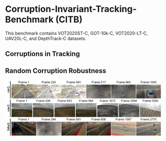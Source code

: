 # Corruption-Invariant-Tracking-Benchmark (CITB)

This benchmark contains VOT2020ST-C, GOT-10k-C, VOT2020-LT-C, UAV20L-C, and DepthTrack-C datasets.

## Corruptions in Tracking

## Random Corruption Robustness

![image](https://github.com/memoryunreal/Corruption-Invariant-Tracking-Benchmark/blob/main/randomuav.png)
